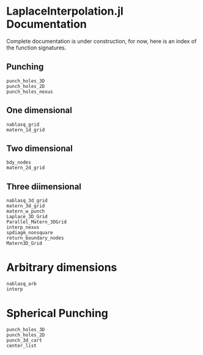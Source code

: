 # LaplaceInterpolation.jl Documentation

Complete documentation is under construction, for now, here is an index of the
function signatures.

## Punching
```@docs
punch_holes_3D
punch_holes_2D
punch_holes_nexus
```

## One dimensional

```@docs
nablasq_grid
matern_1d_grid
```

## Two dimensional

```@docs
bdy_nodes
matern_2d_grid
```

## Three diimensional

```@docs
nablasq_3d_grid
matern_3d_grid
matern_w_punch
Laplace_3D_Grid
Parallel_Matern_3DGrid
interp_nexus 
spdiagm_nonsquare
return_boundary_nodes
Matern3D_Grid
```

# Arbitrary dimensions

```@docs
nablasq_arb 
interp
```

# Spherical Punching

```@docs
punch_holes_3D
punch_holes_2D
punch_3d_cart
center_list 
```


